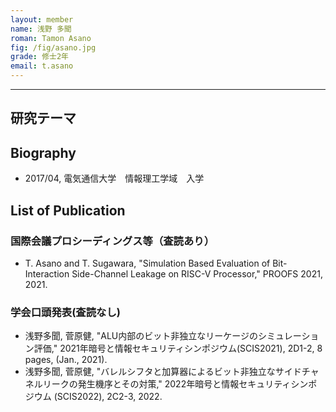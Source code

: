 ```yaml
---
layout: member
name: 浅野 多聞
roman: Tamon Asano
fig: /fig/asano.jpg
grade: 修士2年
email: t.asano
---
```


---


## 研究テーマ

## Biography
- 2017/04, 電気通信大学　情報理工学域　入学


## List of Publication
### 国際会議プロシーディングス等（査読あり）
- T. Asano and T. Sugawara, "Simulation Based Evaluation of Bit-Interaction Side-Channel Leakage on RISC-V Processor," PROOFS 2021, 2021.

### 学会口頭発表(査読なし)
- 浅野多聞, 菅原健, "ALU内部のビット非独立なリーケージのシミュレーション評価," 2021年暗号と情報セキュリティシンポジウム(SCIS2021), 2D1-2, 8 pages, (Jan., 2021).
- 浅野多聞, 菅原健, "バレルシフタと加算器によるビット非独立なサイドチャネルリークの発生機序とその対策," 2022年暗号と情報セキュリティシンポジウム (SCIS2022), 2C2-3, 2022.
